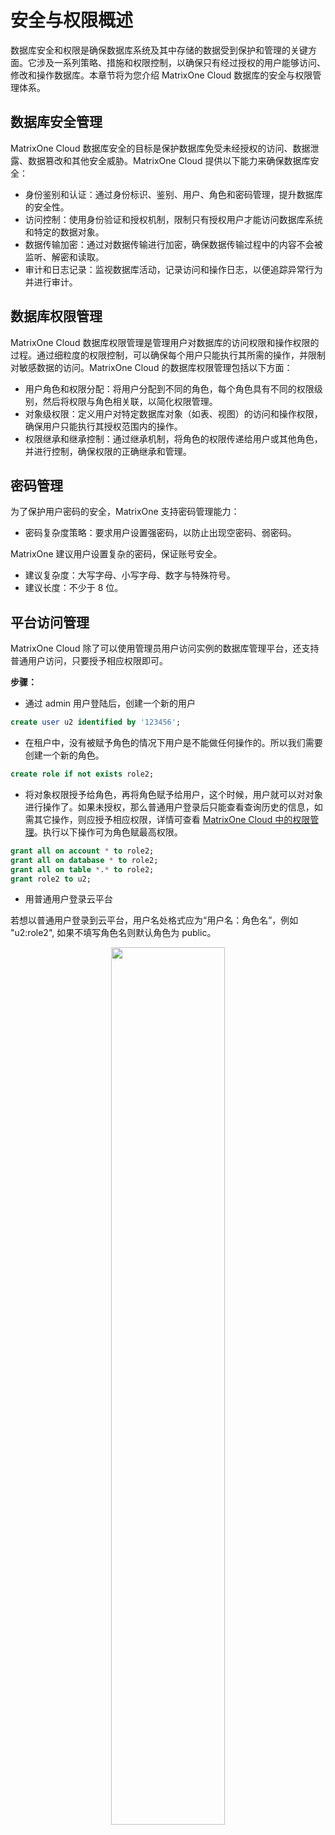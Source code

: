 # 安全与权限概述

数据库安全和权限是确保数据库系统及其中存储的数据受到保护和管理的关键方面。它涉及一系列策略、措施和权限控制，以确保只有经过授权的用户能够访问、修改和操作数据库。本章节将为您介绍 MatrixOne Cloud 数据库的安全与权限管理体系。

## 数据库安全管理

MatrixOne Cloud 数据库安全的目标是保护数据库免受未经授权的访问、数据泄露、数据篡改和其他安全威胁。MatrixOne Cloud 提供以下能力来确保数据库安全：

* 身份鉴别和认证：通过身份标识、鉴别、用户、角色和密码管理，提升数据库的安全性。
* 访问控制：使用身份验证和授权机制，限制只有授权用户才能访问数据库系统和特定的数据对象。
* 数据传输加密：通过对数据传输进行加密，确保数据传输过程中的内容不会被监听、解密和读取。
* 审计和日志记录：监视数据库活动，记录访问和操作日志，以便追踪异常行为并进行审计。

## 数据库权限管理

MatrixOne Cloud 数据库权限管理是管理用户对数据库的访问权限和操作权限的过程。通过细粒度的权限控制，可以确保每个用户只能执行其所需的操作，并限制对敏感数据的访问。MatrixOne Cloud 的数据库权限管理包括以下方面：

* 用户角色和权限分配：将用户分配到不同的角色，每个角色具有不同的权限级别，然后将权限与角色相关联，以简化权限管理。
* 对象级权限：定义用户对特定数据库对象（如表、视图）的访问和操作权限，确保用户只能执行其授权范围内的操作。
* 权限继承和继承控制：通过继承机制，将角色的权限传递给用户或其他角色，并进行控制，确保权限的正确继承和管理。

## 密码管理

为了保护用户密码的安全，MatrixOne 支持密码管理能力：

* 密码复杂度策略：要求用户设置强密码，以防止出现空密码、弱密码。

MatrixOne 建议用户设置复杂的密码，保证账号安全。

* 建议复杂度：大写字母、小写字母、数字与特殊符号。
* 建议长度：不少于 8 位。

## 平台访问管理

MatrixOne Cloud 除了可以使用管理员用户访问实例的数据库管理平台，还支持普通用户访问，只要授予相应权限即可。

**步骤：**

- 通过 admin 用户登陆后，创建一个新的用户

```sql
create user u2 identified by '123456';
```

- 在租户中，没有被赋予角色的情况下用户是不能做任何操作的。所以我们需要创建一个新的角色。

```sql
create role if not exists role2;
```

- 将对象权限授予给角色，再将角色赋予给用户，这个时候，用户就可以对对象进行操作了。如果未授权，那么普通用户登录后只能查看查询历史的信息，如需其它操作，则应授予相应权限，详情可查看 [MatrixOne Cloud 中的权限管理](../Reference/access-control-type.md)。执行以下操作可为角色赋最高权限。

```sql
grant all on account * to role2;
grant all on database * to role2;
grant all on table *.* to role2;
grant role2 to u2;
```

- 用普通用户登录云平台

若想以普通用户登录到云平台，用户名处格式应为“用户名：角色名”，例如 "u2:role2", 如果不填写角色名则默认角色为 public。

<div align="center">
<img src=https://community-shared-data-1308875761.cos.ap-beijing.myqcloud.com/artwork/mocdocs/develop/login.png width=60% heigth=60%/>
</div>